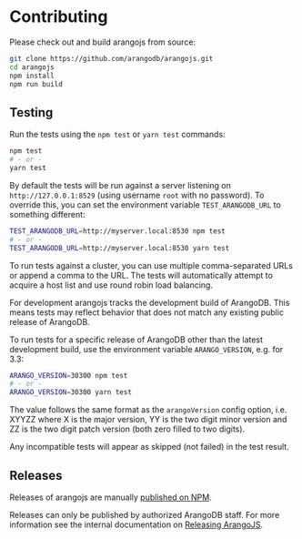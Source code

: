 # Contributing

Please check out and build arangojs from source:

```sh
git clone https://github.com/arangodb/arangojs.git
cd arangojs
npm install
npm run build
```

## Testing

Run the tests using the `npm test` or `yarn test` commands:

```sh
npm test
# - or -
yarn test
```

By default the tests will be run against a server listening on
`http://127.0.0.1:8529` (using username `root` with no password). To
override this, you can set the environment variable `TEST_ARANGODB_URL` to
something different:

```sh
TEST_ARANGODB_URL=http://myserver.local:8530 npm test
# - or -
TEST_ARANGODB_URL=http://myserver.local:8530 yarn test
```

To run tests against a cluster, you can use multiple comma-separated URLs or
append a comma to the URL. The tests will automatically attempt to acquire a
host list and use round robin load balancing.

For development arangojs tracks the development build of ArangoDB. This means
tests may reflect behavior that does not match any existing public release of
ArangoDB.

To run tests for a specific release of ArangoDB other than the latest
development build, use the environment variable `ARANGO_VERSION`, e.g. for 3.3:

```sh
ARANGO_VERSION=30300 npm test
# - or -
ARANGO_VERSION=30300 yarn test
```

The value follows the same format as the `arangoVersion` config option,
i.e. XYYZZ where X is the major version, YY is the two digit minor version
and ZZ is the two digit patch version (both zero filled to two digits).

Any incompatible tests will appear as skipped (not failed) in the test result.

## Releases

Releases of arangojs are manually
[published on NPM](https://www.npmjs.com/package/arangojs).

Releases can only be published by authorized ArangoDB staff.
For more information see the internal documentation on
[Releasing ArangoJS](https://github.com/arangodb/documents/blob/2a5f7c7/Driver/JavaScript/ReleasingArangojs.md).
